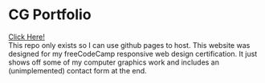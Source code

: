 # CG Portfolio
[Click Here!](https://phinziegler.github.io/CG_Portfolio/)<br>
This repo only exists so I can use github pages to host. This website was designed for my freeCodeCamp responsive web design certification. It just shows off some of my computer graphics work and includes an (unimplemented) contact form at the end.
